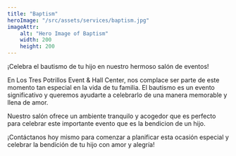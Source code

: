 ```yaml
---
title: "Baptism"
heroImage: "/src/assets/services/baptism.jpg"
imageAttr:
    alt: "Hero Image of Baptism"
    width: 200
    height: 200
---
```


¡Celebra el bautismo de tu hijo en nuestro hermoso salón de eventos!

En Los Tres Potrillos Event & Hall Center, nos complace ser parte de este momento tan especial en la vida de tu familia. El bautismo es un evento significativo y queremos ayudarte a celebrarlo de una manera memorable y llena de amor.


Nuestro salón ofrece un ambiente tranquilo y acogedor que es perfecto para celebrar este importante evento que es la bendicion de un hijo.

¡Contáctanos hoy mismo para comenzar a planificar esta ocasión especial y celebrar la bendición de tu hijo con amor y alegría!